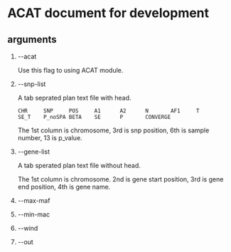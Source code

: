# ACAT document for development

## arguments

1. --acat

    Use this flag to using ACAT module.

2. --snp-list

    A tab seprated plan text file with head.
 
    `CHR     SNP     POS     A1      A2      N       AF1     T       SE_T    P_noSPA BETA    SE      P       CONVERGE`
 
    The 1st column is chromosome, 3rd is snp position, 6th is sample number, 13 is p_value.  

3. --gene-list
 
    A tab sperated plan text file without head.
 
    The 1st column is chromosome. 2nd is gene start position, 3rd is gene end position, 4th is gene name.

4. --max-maf

5. --min-mac

6. --wind

7. --out